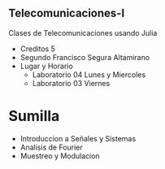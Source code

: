 ## Telecomunicaciones-I
Clases de Telecomunicaciones usando Julia
* Creditos 5
* Segundo Francisco Segura Altamirano 
* Lugar y Horario
  * Laboratorio 04 Lunes y Miercoles
  * Laboratorio 03 Viernes

# Sumilla

* Introduccion a Señales y Sistemas
* Analisis de Fourier
* Muestreo y Modulacion
